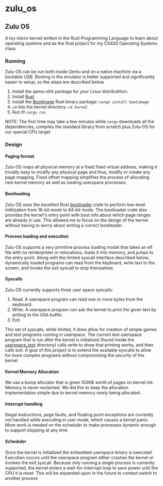 # zulu_os

## Zulu OS

A toy micro-kernel written in the Rust Programming Language to learn about operating systems and as the final project for my CS420 Operating Systems class.

### Running
Zulu-OS can be run both inside Qemu and on a native machine via a bootable USB.
Booting in the emulator is better supported and significantly easier to setup, so the steps are described below.

1. Install the qemu-x64 package for your Linux distributition.
2. Install [Rust](https://www.rust-lang.org/tools/install)
3. Install the [Bootimage](https://github.com/rust-osdev/bootimage) Rust binary package: `cargo install bootimage`
4. `cd` into the kernel directory: `cd kernel`
5. Run it! `cargo run`

NOTE: The first time may take a few minutes while `cargo` downloads all the dependencies, compiles the standard library from scratch plus Zulu-OS for our special CPU target

### Design


#### Paging format

Zulu-OS maps all physical memory at a fixed fixed virtual address, making it trivially easy to modify any physical page and thus, modify or create any page mapping.
Fixed offset mapping simplifies the process of allocating new kernel memory as well as loading userspace processes.


#### Bootloading

Zulu-OS uses the excellent Rust [bootloader](https://github.com/rust-osdev/bootloader) crate to perform low-level initilization from 16-bit mode to 64-bit mode.
The bootloader crate also provides the kernel's entry point with boot info about which page ranges are already in use.
This allowed me to focus on the design of the kernel without having to worry about writing a correct bootleader.


#### Process loading and execution
Zulu-OS supports a very primitive process loading model that takes an elf file with no reinterpreter or relocations, loads it into memory, and jumps to the entry point.
Along with the limited syscall interface described below, dynamically loaded programs can read from the keyboard, write text to the screen, and invoke the exit syscall to stop themselves.


#### Syscalls

Zulu-OS currently supports three user space syscalls:
1. Read. A userspace program can read one or more bytes from the keyboard.
2. Write. A userspace program can ask the kernel to print the given text by writing to the VGA buffer.
3. Exit.

This set of syscalls, while limited, it does allow for creation of simple games and text programs running in userspace.
The current test userspace program that is run after the kernel is initialized (found inside the [userspace_test](./userspace_test/) directory)
calls write to show that printing works, and then calls exit.
A goal of this project is to extend the available syscalls to allow for more complex programs without compromising the security of the kernel.


#### Kernel Memory Allocation

We use a bump allocator that is given 100KB worth of pages on kernel init. Memory is never reclaimed.
We did this to keep the allocation implementation simple due to kernel memory rarely being allocated.


#### Interrupt handling

Illegal instructions, page faults, and floating point exceptions are currently not handled while executing in user mode, which causes a kernel panic.
More work is needed on the scheduler to make processes dynamic enough to support stopping at any time


#### Scheduler

Once the kernel is initialized the embedded userspace binary is executed.
Execution occurs until the userspace program either crashes the kernel or invokes the exit syscall.
Because only running a single process is currently supported, the kernel enters a wait-for-interrupt loop to save power until the CPU it is reset.
This will be expanded upon in the future to context switch to another process
